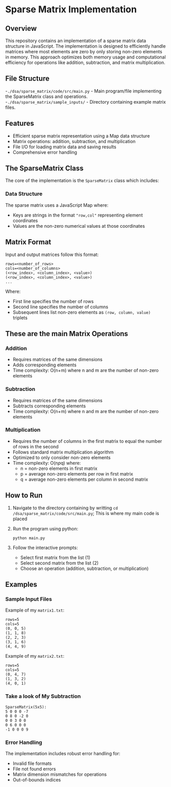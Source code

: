 # Sparse Matrix Implementation

## Overview
This repository contains an implementation of a sparse matrix data structure in JavaScript. The implementation is designed to efficiently handle matrices where most elements are zero by only storing non-zero elements in memory. This approach optimizes both memory usage and computational efficiency for operations like addition, subtraction, and matrix multiplication.

## File Structure
-`./dsa/sparse_matrix/code/src/main.py` - Main program/file implementing the SparseMatrix class and operations.
-`./dsa/sparse_matrix/sample_inputs/` - Directory containing example matrix files.

## Features
- Efficient sparse matrix representation using a Map data structure
- Matrix operations: addition, subtraction, and multiplication
- File I/O for loading matrix data and saving results
- Comprehensive error handling

## The SparseMatrix Class
The core of the implementation is the `SparseMatrix` class which includes:

### Data Structure
The sparse matrix uses a JavaScript Map where:
- Keys are strings in the format `"row,col"` representing element coordinates
- Values are the non-zero numerical values at those coordinates


## Matrix Format
Input and output matrices follow this format:
```
rows=<number_of_rows>
cols=<number_of_columns>
(<row_index>, <column_index>, <value>)
(<row_index>, <column_index>, <value>)
...
```

Where:
- First line specifies the number of rows
- Second line specifies the number of columns
- Subsequent lines list non-zero elements as `(row, column, value)` triplets

## These are the main Matrix Operations

### Addition
- Requires matrices of the same dimensions
- Adds corresponding elements
- Time complexity: O(n+m) where n and m are the number of non-zero elements

### Subtraction
- Requires matrices of the same dimensions
- Subtracts corresponding elements
- Time complexity: O(n+m) where n and m are the number of non-zero elements

### Multiplication
- Requires the number of columns in the first matrix to equal the number of rows in the second
- Follows standard matrix multiplication algorithm
- Optimized to only consider non-zero elements
- Time complexity: O(n*p*q) where:
  - n = non-zero elements in first matrix
  - p = average non-zero elements per row in first matrix
  - q = average non-zero elements per column in second matrix

## How to Run

1. Navigate to the directory containing by writting `cd /dsa/sparse_matrix/code/src/main.py`; This is where my main code is placed 

2. Run the program using python:
   ```
   python main.py
   ```
3. Follow the interactive prompts:
   - Select first matrix from the list (1)
   - Select second matrix from the list (2)
   - Choose an operation (addition, subtraction, or multiplication)

## Examples

### Sample Input Files

Example of my `matrix1.txt`:
```
rows=5
cols=5
(0, 0, 5)
(1, 1, 8)
(2, 2, 3)
(3, 1, 6)
(4, 4, 9)
```

Example of my `matrix2.txt`:
```
rows=5
cols=5
(0, 4, 7)
(1, 3, 2)
(4, 0, 1)
```

### Take a look of My Subtraction
```
SparseMatrix(5x5):
5 0 0 0 -7
0 8 0 -2 0
0 0 3 0 0
0 6 0 0 0
-1 0 0 0 9
```

### Error Handling
The implementation includes robust error handling for:
- Invalid file formats
- File not found errors
- Matrix dimension mismatches for operations
- Out-of-bounds indices

